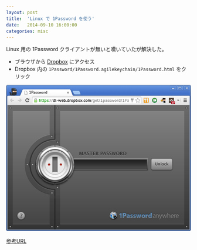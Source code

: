 ```yaml
---
layout: post
title:  'Linux で 1Password を使う'
date:   2014-09-10 16:00:00
categories: misc
---
```


Linux 用の 1Password クライアントが無いと嘆いていたが解決した。

- ブラウザから [Dropbox](https://www.dropbox.com) にアクセス
- Dropbox 内の `1Password/1Password.agilekeychain/1Password.html` をクリック

![1Password_Anywhere](/assets/images/1password_anywhere.png)

[参考URL](https://discussions.agilebits.com/discussion/22402/how-to-use-1password-on-linux)
